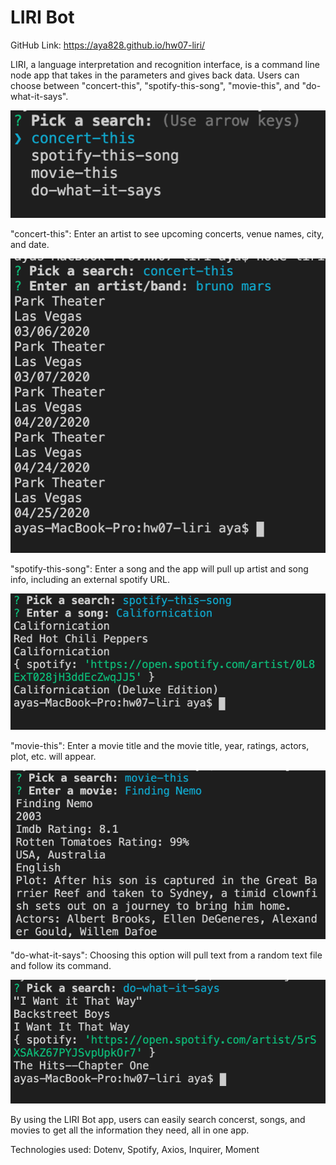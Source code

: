# LIRI Bot

GitHub Link: https://aya828.github.io/hw07-liri/

LIRI, a language interpretation and recognition interface, is a command line node app that takes in the parameters and gives back data. Users can choose between "concert-this", "spotify-this-song", "movie-this", and "do-what-it-says".

![alt text](./asset/images/choices.png)

"concert-this": Enter an artist to see upcoming concerts, venue names, city, and date.

![alt text](./asset/images/concert-this.png)

"spotify-this-song": Enter a song and the app will pull up artist and song info, including an external spotify URL.

![alt text](./asset/images/spotify-this-song.png)

"movie-this": Enter a movie title and the movie title, year, ratings, actors, plot, etc. will appear.

![alt text](./asset/images/movie-this.png)

"do-what-it-says": Choosing this option will pull text from a random text file and follow its command.

![alt text](./asset/images/do-what-it-says.png)

By using the LIRI Bot app, users can easily search concerst, songs, and movies to get all the information they need, all in one app.

Technologies used: Dotenv, Spotify, Axios, Inquirer, Moment